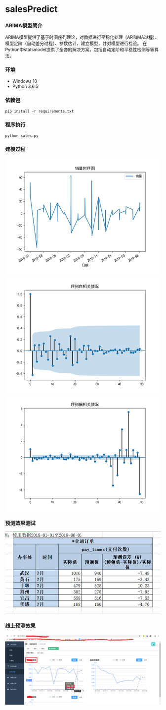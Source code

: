 # salesPredict

### ARIMA模型简介
ARIMA模型提供了基于时间序列理论，对数据进行平稳化处理（AR和MA过程）、模型定阶（自动差分过程）、参数估计，建立模型，并对模型进行检验。
在Python中statsmodel提供了全套的解决方案，包括自动定阶和平稳性检测等等算法。

### 环境
- Windows 10
- Python 3.6.5

### 依赖包
```
pip install -r requirements.txt
```

### 程序执行
```
python sales.py
```

### 建模过程
<img src="./pictures/销量时序图.png?raw=true"/> 
<img src="./pictures/一阶差分后，序列自相关情况.png?raw=true"/> 
<img src="./pictures/一阶差分后，序列偏相关情况.png?raw=true"/>
</br>

### 预测效果测试
<img src="./pictures/销量预测测试情况.png?raw=true"/>
</br>

### 线上预测效果
<img src="./pictures/上线效果.png?raw=true"/>
</br>
